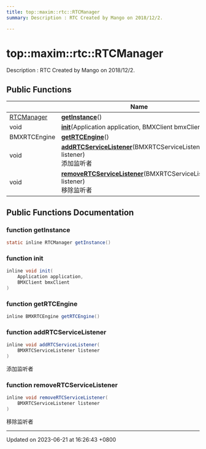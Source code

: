 ```yaml
---
title: top::maxim::rtc::RTCManager
summary: Description : RTC Created by Mango on 2018/12/2. 

---
```


# top::maxim::rtc::RTCManager



Description : RTC Created by Mango on 2018/12/2. 

## Public Functions

|                | Name           |
| -------------- | -------------- |
| [RTCManager](classtop_1_1maxim_1_1rtc_1_1_r_t_c_manager.md) | **[getInstance](classtop_1_1maxim_1_1rtc_1_1_r_t_c_manager.md#function-getinstance)**() |
| void | **[init](classtop_1_1maxim_1_1rtc_1_1_r_t_c_manager.md#function-init)**(Application application, BMXClient bmxClient) |
| BMXRTCEngine | **[getRTCEngine](classtop_1_1maxim_1_1rtc_1_1_r_t_c_manager.md#function-getrtcengine)**() |
| void | **[addRTCServiceListener](classtop_1_1maxim_1_1rtc_1_1_r_t_c_manager.md#function-addrtcservicelistener)**(BMXRTCServiceListener listener)<br>添加监听者  |
| void | **[removeRTCServiceListener](classtop_1_1maxim_1_1rtc_1_1_r_t_c_manager.md#function-removertcservicelistener)**(BMXRTCServiceListener listener)<br>移除监听者  |

## Public Functions Documentation

### function getInstance

```java
static inline RTCManager getInstance()
```


### function init

```java
inline void init(
    Application application,
    BMXClient bmxClient
)
```


### function getRTCEngine

```java
inline BMXRTCEngine getRTCEngine()
```


### function addRTCServiceListener

```java
inline void addRTCServiceListener(
    BMXRTCServiceListener listener
)
```

添加监听者 

### function removeRTCServiceListener

```java
inline void removeRTCServiceListener(
    BMXRTCServiceListener listener
)
```

移除监听者 

-------------------------------

Updated on 2023-06-21 at 16:26:43 +0800